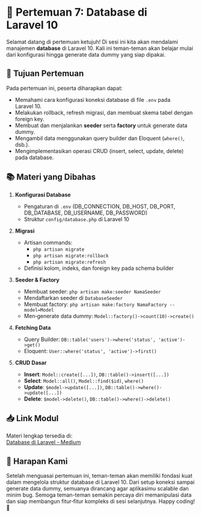 # 📝 Pertemuan 7: Database di Laravel 10

Selamat datang di pertemuan ketujuh! Di sesi ini kita akan mendalami manajemen **database** di Laravel 10. Kali ini teman-teman akan belajar mulai dari konfigurasi hingga generate data dummy yang siap dipakai.

## 🎯 Tujuan Pertemuan

Pada pertemuan ini, peserta diharapkan dapat:

- Memahami cara konfigurasi koneksi database di file `.env` pada Laravel 10.  
- Melakukan rollback, refresh migrasi, dan membuat skema tabel dengan foreign key.  
- Membuat dan menjalankan **seeder** serta **factory** untuk generate data dummy.  
- Mengambil data menggunakan query builder dan Eloquent (`where()`, dsb.).  
- Mengimplementasikan operasi CRUD (insert, select, update, delete) pada database.  

## 📚 Materi yang Dibahas

1. **Konfigurasi Database**  
   - Pengaturan di `.env` (DB_CONNECTION, DB_HOST, DB_PORT, DB_DATABASE, DB_USERNAME, DB_PASSWORD)  
   - Struktur `config/database.php` di Laravel 10  

2. **Migrasi**  
   - Artisan commands:  
     - `php artisan migrate`  
     - `php artisan migrate:rollback`  
     - `php artisan migrate:refresh`  
   - Definisi kolom, indeks, dan foreign key pada schema builder  

3. **Seeder & Factory**  
   - Membuat seeder: `php artisan make:seeder NamaSeeder`  
   - Mendaftarkan seeder di `DatabaseSeeder`  
   - Membuat factory: `php artisan make:factory NamaFactory --model=Model`  
   - Men‑generate data dummy: `Model::factory()->count(10)->create()`  

4. **Fetching Data**  
   - Query Builder: `DB::table('users')->where('status', 'active')->get()`  
   - Eloquent: `User::where('status', 'active')->first()`  

5. **CRUD Dasar**  
   - **Insert**: `Model::create([...])`, `DB::table()->insert([...])`  
   - **Select**: `Model::all()`, `Model::find($id)`, `where()`  
   - **Update**: `$model->update([...])`, `DB::table()->where()->update([...])`  
   - **Delete**: `$model->delete()`, `DB::table()->where()->delete()`  

## 📥 Link Modul

Materi lengkap tersedia di:  
[Database di Laravel - Medium](#)

## 🌟 Harapan Kami

Setelah menguasai pertemuan ini, teman-teman akan memiliki fondasi kuat dalam mengelola struktur database di Laravel 10. Dari setup koneksi sampai generate data dummy, semuanya dirancang agar aplikasimu scalable dan minim bug. Semoga teman-teman semakin percaya diri memanipulasi data dan siap membangun fitur‑fitur kompleks di sesi selanjutnya. Happy coding! 🚀